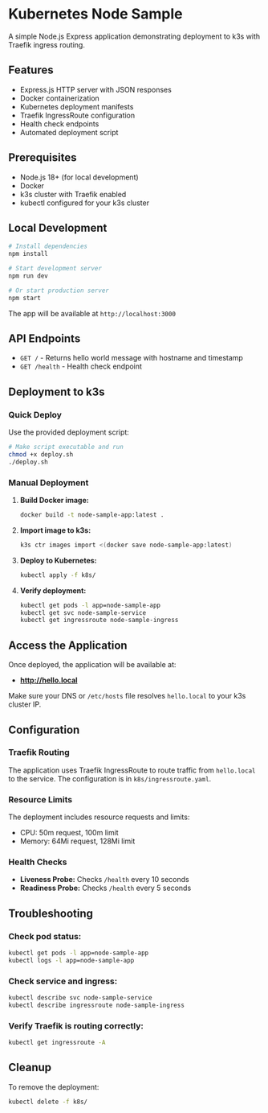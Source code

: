 # Kubernetes Node Sample

A simple Node.js Express application demonstrating deployment to k3s with Traefik ingress routing.

## Features

- Express.js HTTP server with JSON responses
- Docker containerization
- Kubernetes deployment manifests
- Traefik IngressRoute configuration
- Health check endpoints
- Automated deployment script

## Prerequisites

- Node.js 18+ (for local development)
- Docker
- k3s cluster with Traefik enabled
- kubectl configured for your k3s cluster

## Local Development

```bash
# Install dependencies
npm install

# Start development server
npm run dev

# Or start production server
npm start
```

The app will be available at `http://localhost:3000`

## API Endpoints

- `GET /` - Returns hello world message with hostname and timestamp
- `GET /health` - Health check endpoint

## Deployment to k3s

### Quick Deploy

Use the provided deployment script:

```bash
# Make script executable and run
chmod +x deploy.sh
./deploy.sh
```

### Manual Deployment

1. **Build Docker image:**
   ```bash
   docker build -t node-sample-app:latest .
   ```

2. **Import image to k3s:**
   ```bash
   k3s ctr images import <(docker save node-sample-app:latest)
   ```

3. **Deploy to Kubernetes:**
   ```bash
   kubectl apply -f k8s/
   ```

4. **Verify deployment:**
   ```bash
   kubectl get pods -l app=node-sample-app
   kubectl get svc node-sample-service
   kubectl get ingressroute node-sample-ingress
   ```

## Access the Application

Once deployed, the application will be available at:
- **http://hello.local**

Make sure your DNS or `/etc/hosts` file resolves `hello.local` to your k3s cluster IP.

## Configuration

### Traefik Routing

The application uses Traefik IngressRoute to route traffic from `hello.local` to the service. The configuration is in `k8s/ingressroute.yaml`.

### Resource Limits

The deployment includes resource requests and limits:
- CPU: 50m request, 100m limit
- Memory: 64Mi request, 128Mi limit

### Health Checks

- **Liveness Probe:** Checks `/health` every 10 seconds
- **Readiness Probe:** Checks `/health` every 5 seconds

## Troubleshooting

### Check pod status:
```bash
kubectl get pods -l app=node-sample-app
kubectl logs -l app=node-sample-app
```

### Check service and ingress:
```bash
kubectl describe svc node-sample-service
kubectl describe ingressroute node-sample-ingress
```

### Verify Traefik is routing correctly:
```bash
kubectl get ingressroute -A
```

## Cleanup

To remove the deployment:

```bash
kubectl delete -f k8s/
```

